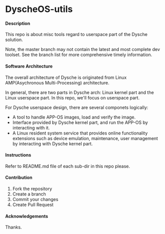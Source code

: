 # DyscheOS-utils

#### Description
This repo is about misc tools regard to userspace part of the Dysche solution.

Note, the master branch may not contain the latest and most complete dev toolset. See the branch list for more comprehensive timely information.

#### Software Architecture
The overall architecture of Dysche is originated from Linux AMP(Asychronous Multi-Processing) architecture. 

In general, there are two parts in Dysche arch: Linux kernel part and the Linux userspace part. In this repo, we'll focus on userspace part.

For Dysche userspace design, there are several componets logically:

- A tool to handle APP-OS images, load and verify the image.
- Interface provided by Dysche kernel part, and run the APP-OS by interacting with it.
- A Linux resident system service that provides online functionality extensions such as device emulation, maintenance, user management by interacting with Dysche kernel part.

#### Instructions

Refer to README.md file of each sub-dir in this repo please.

#### Contribution

1.  Fork the repository
2.  Create a branch
3.  Commit your changes
4.  Create Pull Request



#### Acknowledgements
Thanks.